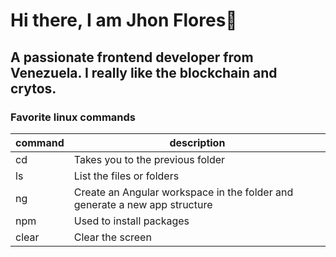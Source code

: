# Hi there, I am Jhon Flores👋

## A passionate frontend developer from Venezuela. I really like the blockchain and crytos.

### Favorite linux commands

| command | description | 
|---------|-------------|
| cd | Takes you to the previous folder |
| ls | List the files or folders |
| ng | Create an Angular workspace in the folder and generate a new app structure |
| npm | Used to install packages |
| clear | Clear the screen |
